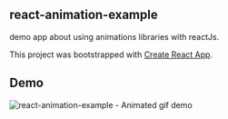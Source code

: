 ## react-animation-example
demo app about using animations libraries with reactJs.

This project was bootstrapped with [Create React App](https://github.com/facebook/create-react-app).

## Demo

![react-animation-example - Animated gif demo](demo/react-animation-repo.gif)
